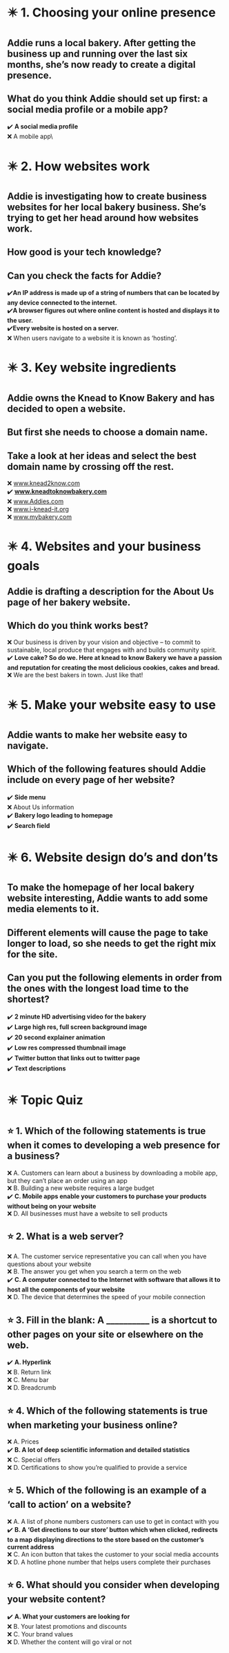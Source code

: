# :eight_pointed_black_star: 1. Choosing your online presence

## Addie runs a local bakery. After getting the business up and running over the last six months, she’s now ready to create a digital presence.

## What do you think Addie should set up first: a social media profile or a mobile app?

:heavy_check_mark: **A social media profile**\
:x: A mobile app\

# :eight_pointed_black_star: 2. How websites work

## Addie is investigating how to create business websites for her local bakery business. She’s trying to get her head around how websites work.

## How good is your tech knowledge?

## Can you check the facts for Addie?

:heavy_check_mark:**An IP address is made up of a string of numbers that can be located by any device connected to the internet.**\
:heavy_check_mark:**A browser figures out where online content is hosted and displays it to the user.**\
:heavy_check_mark:**Every website is hosted on a server.**\
:x: When users navigate to a website it is known as ‘hosting’.

# :eight_pointed_black_star: 3. Key website ingredients

## Addie owns the Knead to Know Bakery and has decided to open a website.

## But first she needs to choose a domain name.

## Take a look at her ideas and select the best domain name by crossing off the rest.

:x: www.knead2know.com \
:heavy_check_mark: **www.kneadtoknowbakery.com** \
:x: www.Addies.com \
:x: www.i-knead-it.org \
:x: www.mybakery.com

# :eight_pointed_black_star: 4. Websites and your business goals

## Addie is drafting a description for the About Us page of her bakery website.

## Which do you think works best?

:x: Our business is driven by your vision and objective – to commit to sustainable, local produce that engages with and builds community spirit.\
:heavy_check_mark: **Love cake? So do we. Here at knead to know Bakery we have a passion and reputation for creating the most delicious cookies, cakes and bread.**\
:x: We are the best bakers in town. Just like that!

# :eight_pointed_black_star: 5. Make your website easy to use

## Addie wants to make her website easy to navigate.

## Which of the following features should Addie include on every page of her website?

:heavy_check_mark: **Side menu**\
:x: About Us information\
:heavy_check_mark: **Bakery logo leading to homepage**\
:heavy_check_mark: **Search field**

# :eight_pointed_black_star: 6. Website design do’s and don’ts

## To make the homepage of her local bakery website interesting, Addie wants to add some media elements to it.

## Different elements will cause the page to take longer to load, so she needs to get the right mix for the site.

## Can you put the following elements in order from the ones with the longest load time to the shortest?

:heavy_check_mark: **2 minute HD advertising video for the bakery**\
:heavy_check_mark: **Large high res, full screen background image**\
:heavy_check_mark: **20 second explainer animation**\
:heavy_check_mark: **Low res compressed thumbnail image**\
:heavy_check_mark: **Twitter button that links out to twitter page**\
:heavy_check_mark: **Text descriptions**

# :eight_pointed_black_star: Topic Quiz

## :star: 1. Which of the following statements is true when it comes to developing a web presence for a business?

:x: A. Customers can learn about a business by downloading a mobile app, but they can’t place an order using an app\
:x: B. Building a new website requires a large budget\
:heavy_check_mark: **С. Mobile apps enable your customers to purchase your products without being on your website**\
:x: D. All businesses must have a website to sell products

## :star: 2. What is a web server?

:x: A. The customer service representative you can call when you have questions about your website\
:x: B. The answer you get when you search a term on the web\
:heavy_check_mark: **C. A computer connected to the Internet with software that allows it to host all the components of your website**\
:x: D. The device that determines the speed of your mobile connection

## :star: 3. Fill in the blank: A __________ is a shortcut to other pages on your site or elsewhere on the web.

:heavy_check_mark: **A. Hyperlink**\
:x: B. Return link\
:x: C. Menu bar\
:x: D. Breadcrumb

## :star: 4. Which of the following statements is true when marketing your business online?

:x: A. Prices\
:heavy_check_mark: **B. A lot of deep scientific information and detailed statistics**\
:x: C. Special offers\
:x: D. Certifications to show you’re qualified to provide a service

## :star: 5. Which of the following is an example of a ‘call to action’ on a website?

:x: A. A list of phone numbers customers can use to get in contact with you\
:heavy_check_mark: **B. A ‘Get directions to our store’ button which when clicked, redirects to a map displaying directions to the store based on the customer’s current address**\
:x: C. An icon button that takes the customer to your social media accounts\
:x: D. A hotline phone number that helps users complete their purchases

## :star: 6. What should you consider when developing your website content?

:heavy_check_mark: **A. What your customers are looking for**\
:x: B. Your latest promotions and discounts\
:x: C. Your brand values\
:x: D. Whether the content will go viral or not 